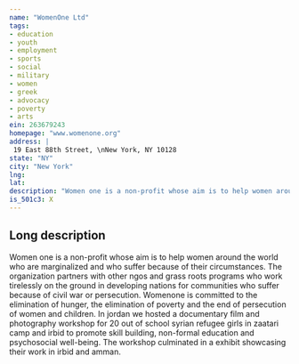 ```yaml
---
name: "WomenOne Ltd"
tags:
- education
- youth
- employment
- sports
- social
- military
- women
- greek
- advocacy
- poverty
- arts
ein: 263679243
homepage: "www.womenone.org"
address: |
 19 East 88th Street, \nNew York, NY 10128
state: "NY"
city: "New York"
lng: 
lat: 
description: "Women one is a non-profit whose aim is to help women around the world who are marginalized and who suffer because of their circumstances. The organization partners with other ngos and grass roots programs who work tirelessly on the ground in developing nations for communities who suffer because of civil war or persecution. Womenone is committed to the elimination of hunger, the elimination of poverty and the end of persecution of women and children. "
is_501c3: X
---
```


## Long description

Women one is a non-profit whose aim is to help women around the world who are marginalized and who suffer because of their circumstances. The organization partners with other ngos and grass roots programs who work tirelessly on the ground in developing nations for communities who suffer because of civil war or persecution. Womenone is committed to the elimination of hunger, the elimination of poverty and the end of persecution of women and children. In jordan we hosted a documentary film and photography workshop for 20 out of school syrian refugee girls in zaatari camp and irbid to promote skill building, non-formal education and psychosocial well-being. The workshop culminated in a exhibit showcasing their work in irbid and amman. 
